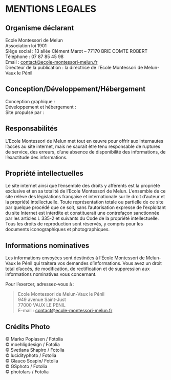   
# MENTIONS LEGALES

## Organisme déclarant

Ecole Montessori de Melun  
Association loi 1901  
Siège social : 13 allée Clément Marot – 77170 BRIE COMTE ROBERT  
Téléphone : 07 87 85 45 98  
Email : contact@ecole-montessori-melun.fr  
Directeur de la publication : la directrice de l’Ecole Montessori de Melun-Vaux le Pénil  

## Conception/Développement/Hébergement

Conception graphique :   
Développement et hébergement :   
Site propulsé par :  

## Responsabilités

L’Ecole Montessori de Melun met tout en œuvre pour offrir aux internautes l’accès au site internet, mais ne saurait être tenu responsable de ruptures de service, des erreurs, d’une absence de disponibilité des informations, de l’exactitude des informations.

## Propriété intellectuelles

Le site internet ainsi que l’ensemble des droits y afférents est la propriété exclusive et en sa totalité de l’Ecole Montessori de Melun.
L’ensemble de ce site relève des législations française et internationale sur le droit d’auteur et la propriété intellectuelle. Toute représentation totale ou partielle de ce site par quelque procédé que ce soit, sans l’autorisation expresse de l’exploitant du site Internet est interdite et constituerait une contrefaçon sanctionnée par les articles L 335-2 et suivants du Code de la propriété intellectuelle. Tous les droits de reproduction sont réservés, y compris pour les documents iconographiques et photographiques.

## Informations nominatives

Les informations envoyées sont destinées à l’École Montessori de Melun-Vaux le Pénil qui traitera vos demandes d’informations. Vous avez un droit total d’accès, de modification, de rectification et de suppression aux informations nominatives vous concernant.

Pour l’exercer, adressez-vous à :
> Ecole Montessori de Melun-Vaux le Pénil  
> 949 avenue Saint-Just  
> 77000 VAUX LE PENIL  
> E-mail : contact@ecole-montessori-melun.fr  

## Crédits Photo

© Marko Poplasen / Fotolia  
© moehligdesign / Fotolia  
© Svetlana Shapiro / Fotolia  
© lucidityphoto / Fotolia  
© Glauco Scapin/ Fotolia  
© GSphoto / Fotolia  
© photolars / Fotolia  

